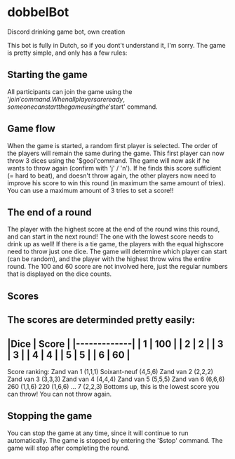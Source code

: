 # dobbelBot
Discord drinking game bot, own creation

This bot is fully in Dutch, so if you dont't understand it, I'm sorry. The game is pretty simple, and only has a few rules:

## Starting the game ##
All participants can join the game using the '$join' command. 
When all players are ready, someone can start the game using the '$start' command.

## Game flow ##

When the game is started, a random first player is selected. The order of the players will remain the same during the game. 
This first player can now throw 3 dices using the '$gooi'command. The game will now ask if he wants to throw again (confirm with 'j' / 'n'). 
If he finds this score sufficient (= hard to beat), and doesn't throw again, the other players now need to improve his score to win this round (in maximum the same amount of tries). You can use a maximum amount of 3 tries to set a score!!


## The end of a round ##
The player with the highest score at the end of the round wins this round, and can start in the next round! The one with the lowest score needs to drink up as well!
If there is a tie game, the players with the equal highscore need to throw just one dice. The game will determine which player can start (can be random), and the player with the highest throw wins the entire round. The 100 and 60 score are not involved here, just the regular numbers that is displayed on the dice counts.


## Scores ##
The scores are determinded pretty easily:
---------------
|Dice | Score |
|-------------|
|  1  |  100  |
|  2  |   2   |
|  3  |   3   |
|  4  |   4   |
|  5  |   5   |
|  6  |  60   |
---------------

Score ranking:
Zand van 1   (1,1,1)
Soixant-neuf (4,5,6)
Zand van 2   (2,2,2)
Zand van 3   (3,3,3)
Zand van 4   (4,4,4)
Zand van 5   (5,5,5)
Zand van 6   (6,6,6)
260          (1,1,6)
220          (1,6,6)
...
7            (2,2,3) Bottoms up, this is the lowest score you can throw! You can not throw again.


## Stopping the game ##
You can stop the game at any time, since it will continue to run automatically. The game is stopped by entering the '$stop' command. The game will stop after completing the round.
